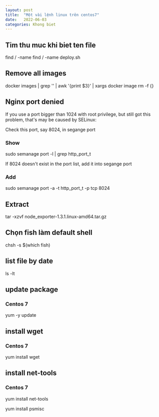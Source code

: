 ```yaml
---
layout: post
title:  "Một vài lệnh linux trên centos7"
date:   2022-06-03
categories: Khong biet
---
```

## Tim thu muc khi biet ten file
find / -name <ten-file>
find / -name deploy.sh
## Remove all <none> images
docker images  | grep '<none>' | awk '{print $3}' | xargs  docker image rm -f {}
## Nginx port denied
If you use a port bigger than 1024 with root privilege, but still got this problem, that's may be caused by SELinux:

Check this port, say 8024, in segange port
### Show
sudo semanage port -l | grep http_port_t

If 8024 doesn't exist in the port list, add it into segange port
### Add
sudo semanage port -a -t http_port_t  -p tcp 8024

## Extract
tar -xzvf node_exporter-1.3.1.linux-amd64.tar.gz

## Chọn fish làm default shell
chsh -s $(which fish)

## list file by date
ls -lt

## update package
### Centos 7
yum -y update 

## install wget
### Centos 7
yum install wget

## install net-tools
### Centos 7
yum install net-tools

yum install psmisc